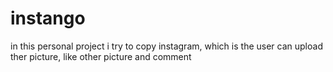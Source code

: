 # instango
in this personal project i try to copy instagram, which is the user can upload ther picture, like other picture and comment
